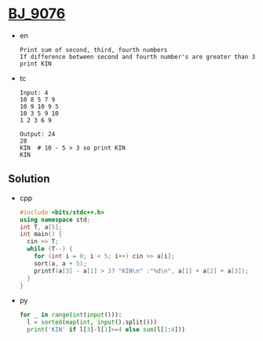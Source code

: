 # [BJ_9076](https://acmicpc.net/problem/9076)

* en

  ```en
  Print sum of second, third, fourth numbers
  If difference between second and fourth number's are greater than 3 print KIN
  ```

* tc

  ```tc
  Input: 4
  10 8 5 7 9
  10 9 10 9 5
  10 3 5 9 10
  1 2 3 6 9

  Output: 24
  28
  KIN  # 10 - 5 > 3 so print KIN
  KIN
  ```

## Solution

* cpp

  ```cpp
  #include <bits/stdc++.h>
  using namespace std;
  int T, a[5];
  int main() {
    cin >> T;
    while (T--) {
      for (int i = 0; i < 5; i++) cin >> a[i];
      sort(a, a + 5);
      printf(a[3] - a[1] > 3? "KIN\n" :"%d\n", a[1] + a[2] + a[3]);
    }
  }
  ```

* py

  ```py
  for _ in range(int(input())):
    l = sorted(map(int, input().split()))
    print('KIN' if l[3]-l[1]>=4 else sum(l[1:4]))
  ```
